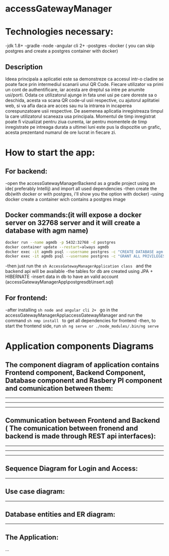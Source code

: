 # accessGatewayManager

# Technologies necessary:
-jdk 1.8+
-gradle
-node
-angular cli 2+
-postgres 
-docker ( you can skip postgres and create a postgres container with docker)

## Description
Ideea principala a aplicatiei este sa demonstreze ca accesul intr-o cladire se poate face prin intermediul scanarii
unui QR Code. Fiecare utilizator va primi un cont de authentificare, iar acesta are dreptul sa intre pe anumite
usi/porti. Odata ce utilizatorul ajunge in fata unei usi pe care doreste sa o deschida, acesta va scana QR code-ul
usii respective, cu ajutorul aplitatiei web, si va afla daca are acces sau nu la intrarea in incaperea corespunzatoare
usii respective. De asemenea aplicatia inregistreaza timpul la care utilizatorul scaneaza usa principala. Momentul 
de timp inregistrat poate fi vizualizat pentru ziua curenta, iar pentru momentele de timp inregistrate pe intreaga durata
a ultimei luni este pus la dispozitie un grafic, acesta prezentand numarul de ore lucrat in fiecare zi.

# How to start the app:

## For backend:
-open the accessGatewayManagerBackend as a gradle project using an ide( preferably Intellij) and import all used dependencies
-then create the db(with docker or with postgres, i'll show you the option with docker)
-using docker create a container wich contains a postgres image

## Docker commands:(it will expose a docker server on 32768 server and it will create a database with agm name)
```sh
docker run --name agmdb -p 5432:32768 -d postgres
docker container update --restart=always agmdb
docker exec -it agmdb psql --username postgres -c "CREATE DATABASE agm OWNER postgres;"
docker exec -it agmdb psql --username postgres -c "GRANT ALL PRIVILEGES ON DATABASE agm TO postgres;"
```
-then just run the ```sh AccessGatewayManagerApplication class ``` and the backend api will be available
-the tables for db are created using JPA + HIBERNATE
-insert data in db to have an valid account (accessGatewayManagerApp\postgresdb\insert.sql)

## For frontend:
-after installing ```sh node and angular cli 2+ ``` go in the accessGatewayManagerApp\accessGatewayManager and run the command ```sh nmp install ```
 to get all dependencies for frontend
-then, to start the frontend side, run ```sh ng serve or ./node_modules/.bin/ng serve ``` 

# Application components Diagrams

## The component diagram of application contains Frontend component, Backend Component, Database component and Rasbery PI component and comunication between them:

****
****
****

## Communication between Frontend and Backend ( The comunication between fronend and backend is made through REST api interfaces):

****
****
****

## Sequence Diagram for Login and Access:

****

## Use case diagram:

****

## Database entities and ER diagram:

****

## The Application:

...
